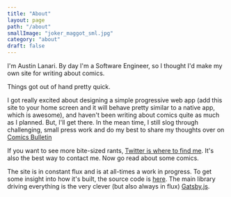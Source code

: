 ```yaml
---
title: "About"
layout: page
path: "/about"
smallImage: "joker_maggot_sml.jpg"
category: "about"
draft: false
---
```

<p itemscope itemtype='http://schema.org/AboutPage'>
I'm <span itemprop='about'>Austin Lanari</span>. By day I'm a Software Engineer, so I thought I'd make my own site for writing about comics.
</p>

Things got out of hand pretty quick.

I got really excited about designing a simple progressive web app (add this site to your home screen and it will behave pretty similar to a native app, which is awesome), and haven't been writing about comics quite as much as I planned.  But, I'll get there.
In the mean time, I still slog through challenging, small press work and do my best to share my thoughts over on [Comics Bulletin](http://www.comicsbulletin.com)

If you want to see more bite-sized rants, [Twitter is where to find me](https://www.twitter.com/austinlanari). It's also the best way to contact me.  Now go read about some comics.

The site is in constant flux and is at all-times a work in progress. To get some insight into how it's built, the source code is [here](https://github.com/foggy1/FuSC). The main library driving everything is the very clever (but also always in flux) [Gatsby.js](https://github.com/gatsbyjs/gatsby).
